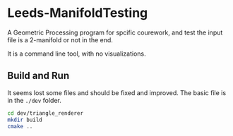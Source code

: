# Leeds-ManifoldTesting

A Geometric Processing program for spcific courework, and test the input file is a 2-manifold or not in the end.

It is a command line tool, with no visualizations.


## Build and Run
It seems lost some files and should be fixed and improved.
The basic file is in the `./dev` folder.
```bash
cd dev/triangle_renderer
mkdir build 
cmake ..
``` 